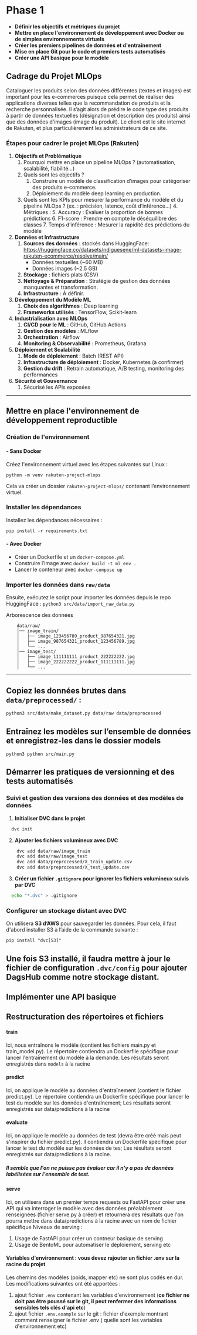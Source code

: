 # Phase 1
 
- **Définir les objectifs et métriques du projet**
- **Mettre en place l'environnement de développement avec Docker ou de simples environnements virtuels**
- **Créer les premiers pipelines de données et d'entraînement**
- **Mise en place Git pour le code et premiers tests automatisés**
- **Créer une API basique pour le modèle**
## Cadrage du Projet MLOps
Cataloguer les produits selon des données différentes (textes et images) est important pour les e-commerces puisque cela permet de réaliser des applications diverses telles que la recommandation de produits et la recherche personnalisée. Il s’agit alors de prédire le code type des produits à partir de données textuelles (désignation et description des produits) ainsi que des données d'images (image du produit).
Le client est le site internet de Rakuten, et plus particulièrement les administrateurs de ce site.
### Étapes pour cadrer le projet MLOps (Rakuten)
1. **Objectifs et Problématique**
   1. Pourquoi mettre en place un pipeline MLOps ? (automatisation, scalabilité, fiabilité…)
   2. Quels sont les objectifs ?
      1. Construire un modèle de classification d’images pour catégoriser des produits e-commerce.
      2. Déploiement du modèle deep learning en production.
   3. Quels sont les KPIs pour mesurer la performance du modèle et du pipeline MLOps ? (ex. : précision, latence, coût d’inférence…)
      4. Métriques :
         5. Accuracy : Évaluer la proportion de bonnes prédictions 
         6. F1-score : Prendre en compte le déséquilibre des classes 
         7. Temps d’inférence : Mesurer la rapidité des prédictions du modèle
2. **Données et Infrastructure**
   1. **Sources des données** : stockés dans HuggingFace: https://huggingface.co/datasets/ndiguesene/ml-datasets-image-rakuten-ecommerce/resolve/main/
      - Données textuelles (~60 MB)
      - Données images (~2.5 GB)
   2. **Stockage** : fichiers plats (CSV)
   3. **Nettoyage & Préparation** : Stratégie de gestion des données manquantes et transformation.
   4. **Infrastructure** : À définir.
3. **Développement du Modèle ML**
   1. **Choix des algorithmes** : Deep learning
   2. **Frameworks utilisés** : TensorFlow, Scikit-learn
4. **Industrialisation avec MLOps**
   1. **CI/CD pour le ML** : GitHub, GitHub Actions
   2. **Gestion des modèles** : MLflow
   3. **Orchestration** : Airflow
   4. **Monitoring & Observabilité** : Prometheus, Grafana
5. **Déploiement et Scalabilité**
   1. **Mode de déploiement** : Batch (REST API)
   2. **Infrastructure de déploiement** : Docker, Kubernetes (à confirmer)
   3. **Gestion du drift** : Retrain automatique, A/B testing, monitoring des performances
6. **Sécurité et Gouvernance**
   1. Sécurisé les APIs exposées
---
## Mettre en place l'environnement de développement reproductible
### Création de l'environnement 
#### - Sans Docker
Créez l'environnement virtuel avec les étapes suivantes sur Linux :
 
`python -m venv rakuten-project-mlops`
 
Cela va créer un dossier `rakuten-project-mlops/` contenant l’environnement virtuel.
 
### Installer les dépendances
 
Installez les dépendances nécessaires :
 
`pip install -r requirements.txt`
 
#### - Avec Docker
- Créer un Dockerfile et un `docker-compose.yml`
- Construire l’image avec `docker build -t ml_env .`
- Lancer le conteneur avec `docker-compose up`
### Importer les données dans `raw/data`
 
Ensuite, exécutez le script pour importer les données depuis le repo HuggingFace :
`python3 src/data/import_raw_data.py`
 
Arborescence des données
```
    data/raw/
    │── image_train/
    │   ├── image_123456789_product_987654321.jpg
    │   ├── image_987654321_product_123456789.jpg
    │   └── ...
    │── image_test/
    │   ├── image_111111111_product_222222222.jpg
    │   ├── image_222222222_product_111111111.jpg
    │   └── ...
```
---
## Copiez les données brutes dans `data/preprocessed/` :
 
`python3 src/data/make_dataset.py data/raw data/preprocessed`
 
## Entraînez les modèles sur l’ensemble de données et enregistrez-les dans le dossier models
 
`python3 python src/main.py`
## Démarrer les pratiques de versionning et des tests automatisés
### Suivi et gestion des versions des données et des modèles de données
1. **Initialiser DVC dans le projet**
```bash
  dvc init
```
2. **Ajouter les fichiers volumineux avec DVC**
```bash
    dvc add data/raw/image_train
    dvc add data/raw/image_test
    dvc add data/preprocessed/X_train_update.csv
    dvc add data/preprocessed/X_test_update.csv
```
3. **Créer un fichier `.gitignore` pour ignorer les fichiers volumineux suivis par DVC**
```bash
  echo "*.dvc" > .gitignore
```
### Configurer un stockage distant avec DVC
On utilisera **S3 d’AWS** pour sauvegarder les données. Pour cela, il faut d'abord installer S3 à l’aide de la commande suivante :

 
`pip install "dvc[S3]"`
 
 
Une fois S3 installé, il faudra mettre à jour le fichier de configuration `.dvc/config` pour ajouter DagsHub comme notre stockage distant.
---
## Implémenter une API basique

## Restructuration des répertoires et fichiers

#### train
Ici, nous entraînons le modèle (contient les fichiers main.py et train_model.py). Le répertoire contiendra un Dockerfile spécifique pour lancer l'entraînement du modèle à la demande. Les résultats seront enregistrés dans `models` à la racine
#### predict 
Ici, on applique le modèle au données d'entraînement (contient le fichier predict.py). Le répertoire contiendra un Dockerfile spécifique pour lancer le test du modèle sur les données d'entraînement; Les résultats seront enregistrés sur data/predictions à la racine
#### evaluate 
Ici, on applique le modèle au données de test (devra être créé mais peut s'inspirer du fichier predict.py). Il contiendra un Dockerfile spécifique pour lancer le test du modèle sur les données de tes; Les résultats seront enregistrés sur data/predictions à la racine. 
##### Il semble que l'on ne puisse pas évaluer car il n'y a pas de données labélisées sur l'ensemble de test.
#### serve
Ici, on utilisera dans un premier temps requests ou FastAPI pour créer une API qui va interroger le modèle avec des données préalablement renseignées (fichier serve.py à créer) et retournera des résultats que l'on pourra mettre dans data/predictions à la racine avec un nom de fichier spécifique
Niveaux de serving : 
1. Usage de FastAPI pour créer un contneur basique de serving
2. Usage de BentoML pour automatiser le déploiement, serving etc
#### Variables d'environnement : vous devez rajouter un fichier .env sur la racine du projet
Les chemins des modèles (poids, mapper etc) ne sont plus codés en dur. Les modifications suivantes ont été apportées : 
1. ajout fichier `.env` contenant les variables d'environnement (**ce fichier ne doit pas être poussé sur le git, il peut renfermer des informations sensibles tels clés d'api etc**)
2. ajout fichier `.env.example` sur le git : fichier d'exemple montrant comment renseigner le fichier .env ( quelle sont les variables d'environnement etc)
